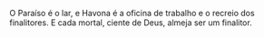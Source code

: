 ﻿O Paraíso é o lar, e Havona é a oficina de trabalho e o recreio dos finalitores. E cada mortal, ciente de Deus, almeja ser um finalitor.